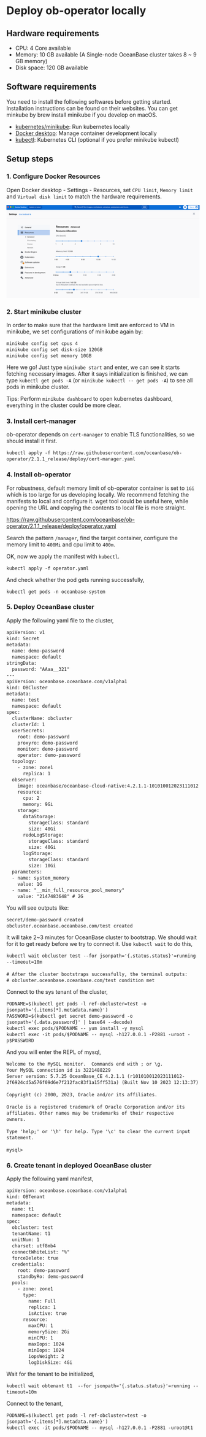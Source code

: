 # Deploy ob-operator locally

## Hardware requirements

* CPU: 4 Core available
* Memory: 10 GB available (A Single-node OceanBase cluster takes 8 ~ 9 GB memory)
* Disk space: 120 GB available

## Software requirements

You need to install the following softwares before getting started. Installation instructions can be found on their websites. You can get minkube by brew install minikube if you develop on macOS.
* [kubernetes/minikube](https://github.com/kubernetes/minikube): Run kubernetes locally
* [Docker desktop](https://www.docker.com/products/docker-desktop/): Manage container development locally
* [kubectl](https://kubernetes.io/docs/tasks/tools/#kubectl): Kubernetes CLI (optional if you prefer minikube kubectl)

## Setup steps

### 1. Configure Docker Resources

Open Docker desktop - Settings - Resources, set `CPU limit`, `Memory limit` and `Virtual disk limit` to match the hardware requirements.

![Docker Limits](/img/docker-limit.png)

### 2. Start minikube cluster

In order to make sure that the hardware limit are enforced to VM in minikube, we set configurations of minikube again by:

```shell
minikube config set cpus 4
minikube config set disk-size 120GB
minikube config set memory 10GB
```

Here we go! Just type `minikube start` and enter, we can see it starts fetching necessary images. After it says initialization is finished, we can type `kubectl get pods -A` (or `minikube kubectl -- get pods -A`) to see all pods in minikube cluster.

Tips: Perform `minikube dashboard` to open kubernetes dashboard, everything in the cluster could be more clear.

### 3. Install cert-manager

ob-operator depends on `cert-manager` to enable TLS functionalities, so we should install it first.

```shell
kubectl apply -f https://raw.githubusercontent.com/oceanbase/ob-operator/2.1.1_release/deploy/cert-manager.yaml
```

### 4. Install ob-operator

For robustness, default memory limit of ob-operator container is set to `1Gi` which is too large for us developing locally. We recommend fetching the manifests to local and configure it. wget tool could be useful here, while opening the URL and copying the contents to local file is more straight.

https://raw.githubusercontent.com/oceanbase/ob-operator/2.1.1_release/deploy/operator.yaml

Search the pattern `/manager`, find the target container, configure the memory limit to `400Mi` and cpu limit to `400m`.

OK, now we apply the manifest with `kubectl`.

```shell
kubectl apply -f operator.yaml
```

And check whether the pod gets running successfully,

```shell
kubectl get pods -n oceanbase-system
```

### 5. Deploy OceanBase cluster

Apply the following yaml file to the cluster, 

```shell quick-cluster.yaml
apiVersion: v1
kind: Secret
metadata:
  name: demo-password
  namespace: default
stringData:
  password: "AAaa__321"
---
apiVersion: oceanbase.oceanbase.com/v1alpha1
kind: OBCluster
metadata:
  name: test
  namespace: default
spec:
  clusterName: obcluster
  clusterId: 1
  userSecrets:
    root: demo-password
    proxyro: demo-password
    monitor: demo-password
    operator: demo-password
  topology:
    - zone: zone1
      replica: 1
  observer:
    image: oceanbase/oceanbase-cloud-native:4.2.1.1-101010012023111012
    resource:
      cpu: 2
      memory: 9Gi
    storage:
      dataStorage:
        storageClass: standard
        size: 40Gi
      redoLogStorage:
        storageClass: standard
        size: 40Gi
      logStorage:
        storageClass: standard
        size: 10Gi
  parameters:
  - name: system_memory
    value: 1G
  - name: "__min_full_resource_pool_memory"
    value: "2147483648" # 2G
```

You will see outputs like:

```shell
secret/demo-password created
obcluster.oceanbase.oceanbase.com/test created
```

It will take 2~3 minutes for OceanBase cluster to bootstrap. We should wait for it to get ready before we try to connect it. Use `kubectl wait` to do this,

```shell
kubectl wait obcluster test --for jsonpath='{.status.status}'=running --timeout=10m

# After the cluster bootstraps successfully, the terminal outputs: 
# obcluster.oceanbase.oceanbase.com/test condition met
```

Connect to the sys tenant of the cluster,

```shell
PODNAME=$(kubectl get pods -l ref-obcluster=test -o jsonpath='{.items[*].metadata.name}')
PASSWORD=$(kubectl get secret demo-password -o jsonpath='{.data.password}' | base64 --decode)
kubectl exec pods/$PODNAME -- yum install -y mysql
kubectl exec -it pods/$PODNAME -- mysql -h127.0.0.1 -P2881 -uroot -p$PASSWORD
```

And you will enter the REPL of mysql, 

```shell
Welcome to the MySQL monitor.  Commands end with ; or \g.
Your MySQL connection id is 3221488229
Server version: 5.7.25 OceanBase_CE 4.2.1.1 (r101010012023111012-2f6924cd5a576f09d6e7f212fac83f1a15ff531a) (Built Nov 10 2023 12:13:37)

Copyright (c) 2000, 2023, Oracle and/or its affiliates.

Oracle is a registered trademark of Oracle Corporation and/or its
affiliates. Other names may be trademarks of their respective
owners.

Type 'help;' or '\h' for help. Type '\c' to clear the current input statement.

mysql> 
```

### 6. Create tenant in deployed OceanBase cluster

Apply the following yaml manifest,

```shell quick-tennat.yaml
apiVersion: oceanbase.oceanbase.com/v1alpha1
kind: OBTenant
metadata:
  name: t1
  namespace: default
spec:
  obcluster: test
  tenantName: t1
  unitNum: 1
  charset: utf8mb4
  connectWhiteList: "%"
  forceDelete: true
  credentials:
    root: demo-password
    standbyRo: demo-password
  pools:
    - zone: zone1
      type:
        name: Full
        replica: 1
        isActive: true
      resource:
        maxCPU: 1
        memorySize: 2Gi
        minCPU: 1
        maxIops: 1024
        minIops: 1024
        iopsWeight: 2
        logDiskSize: 4Gi
```

Wait for the tenant to be initialized, 

```shell
kubectl wait obtenant t1  --for jsonpath='{.status.status}'=running --timeout=10m
```

Connect to the tenant,

```shell
PODNAME=$(kubectl get pods -l ref-obcluster=test -o jsonpath='{.items[*].metadata.name}')
kubectl exec -it pods/$PODNAME -- mysql -h127.0.0.1 -P2881 -uroot@t1
```